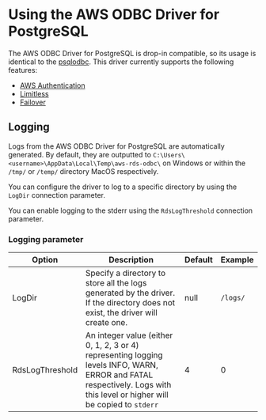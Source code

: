 # Using the AWS ODBC Driver for PostgreSQL

The AWS ODBC Driver for PostgreSQL is drop-in compatible, so its usage is identical to the [psqlodbc](https://github.com/postgresql-interfaces/psqlodbc).
This driver currently supports the following features:
- [AWS Authentication](./authentication/authentication.md)
- [Limitless](./limitless/limitless.md)
- [Failover](./failover/failover.md)

## Logging

Logs from the AWS ODBC Driver for PostgreSQL are automatically generated.
By default, they are outputted to `C:\Users\<username>\AppData\Local\Temp\aws-rds-odbc\` on Windows or within the `/tmp/` or `/temp/` directory MacOS respectively.

You can configure the driver to log to a specific directory by using the `LogDir` connection parameter.

You can enable logging to the stderr using the `RdsLogThreshold` connection parameter.

### Logging parameter

| Option          | Description                                                                                                                                                               | Default | Example  |
|-----------------|---------------------------------------------------------------------------------------------------------------------------------------------------------------------------|---------|----------|
| LogDir          | Specify a directory to store all the logs generated by the driver. If the directory does not exist, the driver will create one.                                           | null    | `/logs/` |
| RdsLogThreshold | An integer value (either 0, 1, 2, 3 or 4) representing logging levels INFO, WARN, ERROR and FATAL respectively. Logs with this level or higher will be copied to `stderr` | 4       | 0        |
